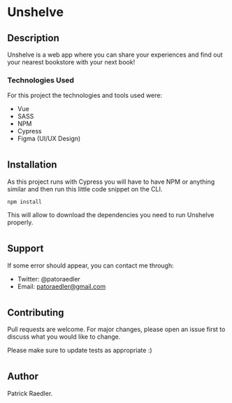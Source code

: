 # Unshelve

## Description

Unshelve is a web app where you can share your experiences and find out your nearest bookstore with your next book!

### Technologies Used

For this project the technologies and tools used were:

- Vue
- SASS
- NPM
- Cypress
- Figma (UI/UX Design)

#

## Installation

As this project runs with Cypress you will have to have NPM or anything similar and then run this little code snippet on the CLI.

```
npm install
```

This will allow to download the dependencies you need to run Unshelve properly.

#

## Support

If some error should appear, you can contact me through:

- Twitter: @patoraedler
- Email: patoraedler@gmail.com

#

## Contributing

Pull requests are welcome. For major changes, please open an issue first to discuss what you would like to change.

Please make sure to update tests as appropriate :)

#

## Author

Patrick Raedler.

#
